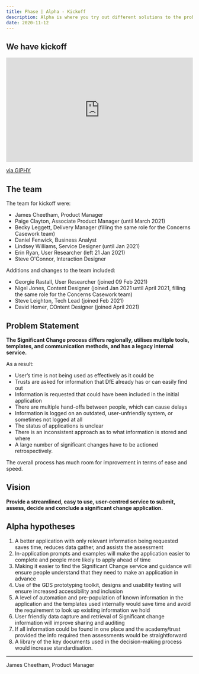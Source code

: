 ```yaml
---
title: Phase | Alpha - Kickoff
description: Alpha is where you try out different solutions to the problems you learnt about during discovery.
date: 2020-11-12
---
```


## We have kickoff

<div style="width:100%;height:0;padding-bottom:56%;position:relative;"><iframe src="https://giphy.com/embed/QXQlHI76ACIhy" alt="An animation of a man standing on a daisy covered hill, facing away from us. He's wearing a red onesie, black boots, and a tall red hat with antlers. He's holding a creatures head, which he then kick's off, into the distance." width="100%" height="100%" style="position:absolute" frameBorder="0" class="giphy-embed" allowFullScreen></iframe></div><p><a href="https://giphy.com/gifs/punt-kickoff-goaway-QXQlHI76ACIhy">via GIPHY</a></p>

## The team

The team for kickoff were:

* James Cheetham, Product Manager
* Paige Clayton, Associate Product Manager (until March 2021)
* Becky Leggett, Delivery Manager (filling the same role for the Concerns Casework team)
* Daniel Fenwick, Business Analyst
* Lindsey Williams, Service Designer (until Jan 2021)
* Erin Ryan, User Researcher (left 21 Jan 2021)
* Steve O'Connor, Interaction Designer

Additions and changes to the team included:

* Georgie Rastall, User Researcher (joined 09 Feb 2021)
* Nigel Jones, Content Designer (joined Jan 2021 until April 2021, filling the same role for the Concerns Casework team)
* Steve Leighton, Tech Lead (joined Feb 2021)
* David Homer, COntent Designer (joined April 2021)

## Problem Statement

**The Significant Change process differs regionally, utilises multiple tools, templates, and communication methods, and has a legacy internal service.**

As a result:
* User’s time is not being used as effectively as it could be
* Trusts are asked for information that DfE already has or can easily find out
* Information is requested that could have been included in the initial application
* There are multiple hand-offs between people, which can cause delays
* Information is logged on an outdated, user-unfriendly system, or sometimes not logged at all
* The status of applications is unclear
* There is an inconsistent approach as to what information is stored and where
* A large number of significant changes have to be actioned retrospectively. 

The overall process has much room for improvement in terms of ease and speed.

## Vision

**Provide a streamlined, easy to use, user-centred service to submit, assess, decide and conclude a significant change application.**


## Alpha hypotheses

1. A better application with only relevant information being requested saves time, reduces data gather, and assists the assessment​
2. In-application prompts and examples will make the application easier to complete and people more likely to apply ahead of time
3. Making it easier to find the Significant Change service and guidance will ensure people understand that they need to make an application in advance ​
4. Use of the GDS prototyping toolkit, designs and usability testing will ensure increased accessibility and inclusion
5. A level of automation and pre-population of known information in the application and the templates used internally would save time and avoid the requirement to look up existing information we hold​
6. User friendly data capture and retrieval of Significant change information will improve sharing and audit​ing
7. If all information could be found in one place and the academy/trust provided the info required then assessments would be straightforward
8. ​A library of the key documents used in the decision-making process would increase standardisation​.

---

James Cheetham, Product Manager